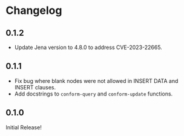# Changelog

## 0.1.2
- Update Jena version to 4.8.0 to address CVE-2023-22665.

## 0.1.1
- Fix bug where blank nodes were not allowed in INSERT DATA and INSERT clauses.
- Add docstrings to `conform-query` and `conform-update` functions.

## 0.1.0
Initial Release!
